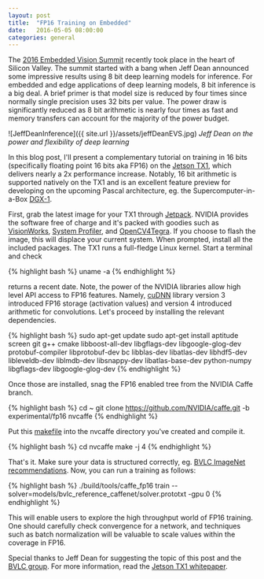 ```yaml
---
layout: post
title:  "FP16 Training on Embedded"
date:   2016-05-05 08:00:00
categories: general
---
```


The [2016 Embedded Vision Summit][EVS] recently took place in the heart of Silicon Valley.  The summit started with a bang when Jeff Dean announced some impressive results using 8 bit deep learning models for inference.  For embedded and edge applications of deep learning models, 8 bit inference is a big deal.  A brief primer is that model size is reduced by four times since normally single precision uses 32 bits per value.  The power draw is significantly reduced as 8 bit arithmetic is nearly four times as fast and memory transfers can account for the majority of the power budget.   

![JeffDeanInference]({{ site.url }}/assets/jeffDeanEVS.jpg)
*Jeff Dean on the power and flexibility of deep learning* 

In this blog post, I'll present a complementary tutorial on training in 16 bits (specifically floating point 16 bits aka FP16) on the [Jetson TX1][TX1], which delivers nearly a 2x performance increase.  Notably, 16 bit arithmetic is supported natively on the TX1 and is an excellent feature preview for developing on the upcoming Pascal architecture, eg. the Supercomputer-in-a-Box [DGX-1][DGX].

First, grab the latest image for your TX1 through [Jetpack][jetpack].  NVIDIA provides the software free of charge and it's packed with goodies such as [VisionWorks][VS], [System Profiler][syspro], and [OpenCV4Tegra][opencvTegra].  If you choose to flash the image, this will displace your current system.  When prompted, install all the included packages.  The TX1 runs a full-fledge Linux kernel.  Start a terminal and check 

{% highlight bash %}
uname -a
{% endhighlight %}

returns a recent date.  Note, the power of the NVIDIA libraries allow high level API access to FP16 features.  Namely, [cuDNN][cuDNN] library version 3 introduced FP16 storage (activation values) and version 4 introduced arithmetic for convolutions.  Let's proceed by installing the relevant dependencies.

{% highlight bash %}
sudo apt-get update
sudo apt-get install aptitude screen git g++ cmake libboost-all-dev libgflags-dev libgoogle-glog-dev protobuf-compiler libprotobuf-dev bc libblas-dev libatlas-dev libhdf5-dev libleveldb-dev liblmdb-dev libsnappy-dev libatlas-base-dev python-numpy libgflags-dev libgoogle-glog-dev
{% endhighlight %}

Once those are installed, snag the FP16 enabled tree from the NVIDIA Caffe branch.

{% highlight bash %}
cd ~
git clone https://github.com/NVIDIA/caffe.git -b experimental/fp16 nvcaffe
{% endhighlight %}

Put this [makefile][nvmake] into the nvcaffe directory you've created and compile it.

{% highlight bash %}
cd nvcaffe
make -j 4
{% endhighlight %}

That's it.  Make sure your data is structured correctly, eg. [BVLC ImageNet recommendations][bvlcAlexnet].  Now, you can run a training as follows:

{% highlight bash %}
./build/tools/caffe_fp16 train --solver=models/bvlc_reference_caffenet/solver.prototxt -gpu 0
{% endhighlight %}

This will enable users to explore the high throughput  world of FP16 training. One should carefully check convergence for a network, and techniques such as batch normalization will be valuable to scale values within the coverage in FP16.

Special thanks to Jeff Dean for suggesting the topic of this post and the [BVLC group][bvlcHome].  For more information, read the [Jetson TX1 whitepaper][whitepaper].

[cuDNN]: https://developer.nvidia.com/cudnn
[bvlcAlexnet]: https://github.com/BVLC/caffe/tree/master/examples/imagenet
[DGX]: http://www.nvidia.com/object/deep-learning-system.html
[TX1]: http://www.nvidia.com/object/jetson-tx1-module.html
[EVS]: http://www.embedded-vision.com/summit/agenda
[bvlcHome]: http://bvlc.eecs.berkeley.edu/
[jetpack]:https://developer.nvidia.com/embedded/jetpack
[syspro]:https://developer.nvidia.com/embedded/tegra-system-profiler
[VS]:https://developer.nvidia.com/embedded/visionworks
[opencvTegra]:http://docs.nvidia.com/gameworks/index.html#technologies/mobile/opencv_main.htm
[whitepaper]: https://www.google.com/url?sa=t&rct=j&q=&esrc=s&source=web&cd=1&cad=rja&uact=8&ved=0ahUKEwjigNPOmcLMAhVX72MKHZr5AAQQFggdMAA&url=https%3A%2F%2Fwww.nvidia.com%2Fcontent%2Ftegra%2Fembedded-systems%2Fpdf%2Fjetson_tx1_whitepaper.pdf&usg=AFQjCNFnm3jR1fIq2reER87RgJFwM5sDlw
[nvmake]: https://drive.google.com/file/d/0B4INBpiK_--SYmM3RFI1NFdXb0k/view?usp=sharing